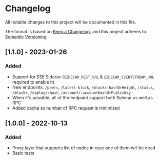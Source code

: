 # Changelog

All notable changes to this project will be documented in this file.

The format is based on [Keep a Changelog](https://keepachangelog.com/en/1.0.0/),
and this project adheres to [Semantic Versioning](https://semver.org/spec/v2.0.0.html).

## [1.1.0] - 2023-01-26

### Added

- Support for SSE Sidecar (`SIDECAR_REST_URL` & `SIDECAR_EVENTSTREAM_URL` required to enable it)
- New endpoints: `/peers`, `/latest-block`, `/block/:hashOrHeight`, `/status`, `/blocks`, `/deploy/:hash`, `/account/:accountHashOrPublicKey`
- When it's possible, all of the endpoint support both Sidecar as well as RPC
- Added cache so number of RPC request is minimized

## [1.0.0] - 2022-10-13

### Added

- Proxy layer that supports list of nodes in case one of them will be dead
- Basic tests
